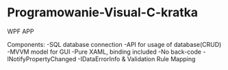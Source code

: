 # Programowanie-Visual-C-kratka
WPF APP

Components:
-SQL database connection
-API for usage of database(CRUD)
-MVVM model  for GUI
  -Pure XAML, binding included
  -No back-code
  -INotifyPropertyChanged
  -IDataErrorInfo & Validation Rule Mapping
